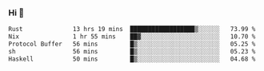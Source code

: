 ### Hi 👋

<!--START_SECTION:waka-->

```txt
Rust              13 hrs 19 mins  ██████████████████▒░░░░░░   73.99 %
Nix               1 hr 55 mins    ██▓░░░░░░░░░░░░░░░░░░░░░░   10.70 %
Protocol Buffer   56 mins         █▒░░░░░░░░░░░░░░░░░░░░░░░   05.25 %
sh                56 mins         █▒░░░░░░░░░░░░░░░░░░░░░░░   05.23 %
Haskell           50 mins         █▒░░░░░░░░░░░░░░░░░░░░░░░   04.68 %
```

<!--END_SECTION:waka-->
